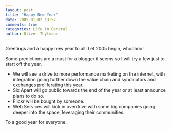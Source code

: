 ```yaml
---
layout: post
title: "Happy New Year"
date: 2005-01-02 13:57
comments: true
categories: Life in General
author: Oliver Thylmann
---
```



Greetings and a happy new year to all! Let 2005 begin, whoohoo!

Some predictions are a must for a blogger it seems so I will try a few just to start off the year.

- We will see a drive to more performance marketing on the internet, with integration going further down the value chain and syndicators and exchanges proliferating this year.
- Six Apart will go public towards the end of the year or at least announce plans to do so.
- Flickr will be bought by someone.
- Web Services will kick in overdrive with some big companies going deeper into the space, leveraging their communities.

To a good year for everyone.


